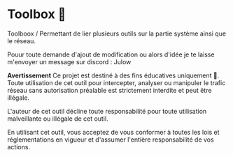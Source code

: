 # Toolbox 🧰
Toolboox / Permettant de lier plusieurs outils sur la partie système ainsi que le réseau.

Pouur toute demande d'ajout de modification ou alors d'idée je te laisse m'envoyer un message sur discord : Julow


**Avertissement**
Ce projet est destiné à des fins éducatives uniquement 🏫. Toute utilisation de cet outil pour intercepter, analyser ou manipuler le trafic réseau sans autorisation préalable est strictement interdite et peut être illégale.

L'auteur de cet outil décline toute responsabilité pour toute utilisation malveillante ou illégale de cet outil.

En utilisant cet outil, vous acceptez de vous conformer à toutes les lois et réglementations en vigueur et d'assumer l'entière responsabilité de vos actions.
